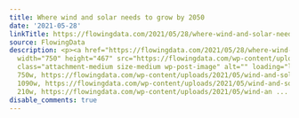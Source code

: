 ```yaml
---
title: Where wind and solar needs to grow by 2050
date: '2021-05-28'
linkTitle: https://flowingdata.com/2021/05/28/where-wind-and-solar-needs-to-grow-by-2050/
source: FlowingData
description: <p><a href="https://flowingdata.com/2021/05/28/where-wind-and-solar-needs-to-grow-by-2050/"><img
  width="750" height="467" src="https://flowingdata.com/wp-content/uploads/2021/05/wind-and-solar-750x467.png"
  class="attachment-medium size-medium wp-post-image" alt="" loading="lazy" srcset="https://flowingdata.com/wp-content/uploads/2021/05/wind-and-solar-750x467.png
  750w, https://flowingdata.com/wp-content/uploads/2021/05/wind-and-solar-1090x678.png
  1090w, https://flowingdata.com/wp-content/uploads/2021/05/wind-and-solar-210x131.png
  210w, https://flowingdata.com/wp-content/uploads/2021/05/wind-an ...
disable_comments: true
---
```

<p><a href="https://flowingdata.com/2021/05/28/where-wind-and-solar-needs-to-grow-by-2050/"><img width="750" height="467" src="https://flowingdata.com/wp-content/uploads/2021/05/wind-and-solar-750x467.png" class="attachment-medium size-medium wp-post-image" alt="" loading="lazy" srcset="https://flowingdata.com/wp-content/uploads/2021/05/wind-and-solar-750x467.png 750w, https://flowingdata.com/wp-content/uploads/2021/05/wind-and-solar-1090x678.png 1090w, https://flowingdata.com/wp-content/uploads/2021/05/wind-and-solar-210x131.png 210w, https://flowingdata.com/wp-content/uploads/2021/05/wind-an ...